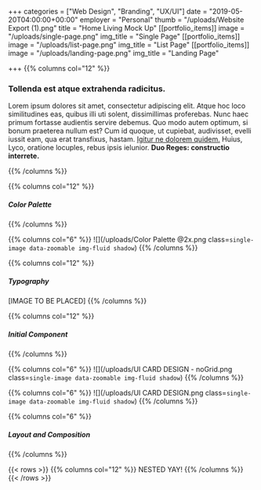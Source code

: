+++
categories = ["Web Design", "Branding", "UX/UI"]
date = "2019-05-20T04:00:00+00:00"
employer = "Personal"
thumb = "/uploads/Website Export (1).png"
title = "Home Living Mock Up"
[[portfolio_items]]
image = "/uploads/single-page.png"
img_title = "Single Page"
[[portfolio_items]]
image = "/uploads/list-page.png"
img_title = "List Page"
[[portfolio_items]]
image = "/uploads/landing-page.png"
img_title = "Landing Page"

+++
{{% columns col="12" %}}

### Tollenda est atque extrahenda radicitus.

Lorem ipsum dolores sit amet, consectetur adipiscing elit. Atque hoc loco similitudines eas, quibus illi uti solent, dissimillimas proferebas. Nunc haec primum fortasse audientis servire debemus. Quo modo autem optimum, si bonum praeterea nullum est? Cum id quoque, ut cupiebat, audivisset, evelli iussit eam, qua erat transfixus, hastam. [Igitur ne dolorem quidem.](http://loripsum.net/) Huius, Lyco, oratione locuples, rebus ipsis ielunior. **Duo Reges: constructio interrete.**

{{% /columns %}}

{{% columns col="12" %}}

##### Color Palette

{{% /columns %}}

{{% columns col="6" %}}
![](/uploads/Color Palette @2x.png class=`single-image data-zoomable img-fluid shadow`)
{{% /columns %}}

{{% columns col="12" %}}

##### Typography

\[IMAGE TO BE PLACED\]
{{% /columns %}}

{{% columns col="12" %}}

##### Initial Component

{{% /columns %}}

{{% columns col="6" %}}
![](/uploads/UI CARD DESIGN - noGrid.png class=`single-image data-zoomable img-fluid shadow`)
{{% /columns %}}

{{% columns col="6" %}}
![](/uploads/UI CARD DESIGN.png class=`single-image data-zoomable img-fluid shadow`)
{{% /columns %}}

{{% columns col="6" %}}
##### Layout and Composition
{{% /columns %}}

{{< rows >}}
{{% columns col="12" %}}
NESTED YAY!
{{% /columns %}}
{{< /rows >}}


